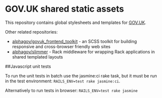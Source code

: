 GOV.UK shared static assets
===========================

This repository contains global stylesheets and templates for [GOV.UK](https://www.gov.uk).

Other related repositories:

* [alphagov/govuk_frontend_toolkit](https://github.com/alphagov/govuk_frontend_toolkit) - an SCSS toolkit for building responsive and cross-browser friendly web sites
* [alphagov/slimmer](https://github.com/alphagov/slimmer) - Rack middleware for wrapping Rack applications in shared templated layouts

##Javascript unit tests

To run the unit tests in batch use the jasmine:ci rake task, but it must be run in the test environment: `RAILS_ENV=test rake jasmine:ci`.

Alternatively to run tests in browser: `RAILS_ENV=test rake jasmine`
